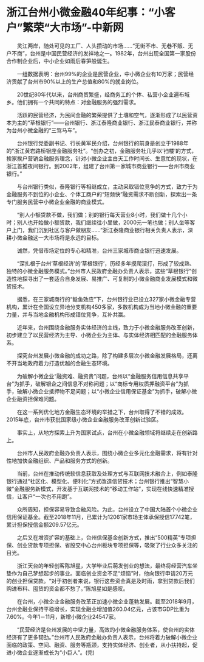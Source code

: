# 浙江台州小微金融40年纪事：“小客户”繁荣“大市场”-中新网

　　灵江两岸，随处可见的工厂、人头攒动的市场……“无街不市、无巷不贩、无户不商”，台州是中国民营经济的发祥地之一。1982年，台州出现全国第一家股份合作制企业后，中小企业如雨后春笋般诞生。


　　一组数据表明：台州99%的企业是民营企业，中小微企业有10万家；民营经济贡献了台州市90%以上的生产总值和80%的就业岗位。

　　20世纪80年代以来，台州商贸繁盛，经商务工的个体、私营小企业遍布城乡。他们拥有一个共同的特点：对金融服务的强烈需求。

　　活跃的民营经济，为民间金融的繁荣提供了土壤和空气，逐渐形成了以民营资本为主的“草根银行”——台州银行、浙江泰隆商业银行、浙江民泰商业银行，并称为台州小微金融的“三驾马车”。

　　台州银行党委副书记、行长黄军民介绍，台州银行的前身是创立于1988年的“浙江黄岩路桥银座金融服务社”。“创办之初，金融服务社几乎以‘扫楼’的方式，挨家挨户营销金融服务理念，针对小微企业主白天工作时间长、生意忙的现状，在浙江首推夜间银行。到2002年，组建了台州第一家城市商业银行——台州市商业银行。”


　　与台州银行类似，泰隆银行等相继成立，主动采取错位竞争的方式，致力于为金融服务不到位的小企业、个体工商户的“短频快”融资需求不断创新，探索出一条专门服务民营中小微企业金融的商业模式。

　　“别人小额贷款不做，我们做；别的银行每天营业8小时，我们做十几个小时；别人也开始做小额贷款，我们继续往小里做，2000元一笔也做；别人坐等客户上门，我们沉到社区与客户做朋友……”浙江泰隆商业银行相关负责人表示，深耕小微金融这一大市场将是永远的目标。

　　诚然，凭借市场定位的专心和精准，台州三家城市商业银行迅速发展。

　　“深扎根于台州‘草根经济’的‘草根银行’，历经多年摸爬滚打，形成了较成熟、独特的小微金融服务模式。”台州市人民政府金融办负责人表示，这些“草根银行”创造性地探寻出了一套适合自身发展、易推广、可复制的小微金融商业发展模式和微贷技术。


　　据悉，在三家城商行的“鲶鱼效应”下，台州银行业已设立327家小微金融专营机构，累计在全国设立异地分支机构450多家，多数机构成为当地小微金融的重要力量，并与当地金融机构形成错位竞争，互补共赢。

　　近年来，台州围绕金融服务实体经济的主线，致力于小微金融服务改革创新，初步建立了以民营经济为主导、小微企业为主体、与实体经济相匹配的金融服务体系。

　　探究台州发展小微金融的成功之路，除了构建多层次小微金融发展格局，还离不开当地政府着力打造优越的金融生态环境。

　　为破解小微企业“融资难、融资贵”问题，台州以“金融服务信用信息共享平台”为抓手，破解银企之间信息不对称问题；以“商标专用权质押融资平台”为抓手，破解小微企业抵押物不足问题；以“小微企业信用保证基金”为抓手，破解小微企业融资担保难问题。

　　在这一系列优化地方金融生态环境的举措之下，台州取得了不错的成效。2015年底，台州市获批国家级小微企业金融服务改革创新试验区。

　　事实上，从地方探索上升为国家试点，台州在小微金融领域将继续走在创新路上。

　　台州市人民政府金融办负责人表示，围绕小微企业多元化金融需求，将有针对性地加快金融组织、产品和服务方式的创新。

　　当前，台州在推动传统软信息获取及处理方式与互联网技术融合上，例如泰隆银行通过“社区化、模型化、便利化”方式改造信贷技术；台州银行推出“智慧小微”金融服务新模式，开发基于互联网技术的“移动工作站”，实现在线快速精准授信，让客户“一次也不用跑”。

　　众所周知，担保容易导致金融风险。为此，台州设立了中国大陆首个小微企业信用保证基金。截至2018年11月，已累计为12061家市场主体承保授信17742笔，累计担保授信金额209.57亿元。

　　之后又在增资扩容的基础上，台州信保基金创新方式，推出“500精英”专项担保、创业贷款专项担保、省股交中心台州板块专项担保等，吸聚了行业众多关注的目光。

　　浙江天台的年轻创客陈旭星，大学毕业后萌发创业的想法，最终将经营汽车坐垫作为自己梦想起步的事业。面临创业资金不足“烦恼”时，他向银行申请20万元的创业担保贷款。“对于初创者来说，银行这些资金真是及时雨，拿到贷款后我们购进布料、囤货的资金都不愁了。”陈旭星如是感叹。

　　在台州，小微企业金融服务改革正加速小微企业蓬勃发展。截至2018年9月，台州金融业保持平稳增长，实现金融业增加值260.04亿元，占该市GDP比重为7.60%。今年1－11月，新增小微企业24547家。

　　“民营经济是台州发展的中坚力量，高效的小微金融服务体系，使台州的实体经济有了更多韧劲。”台州市人民政府金融办负责人表示，台州将着力破解小微企业面临的政策、空间、融资、服务等瓶颈，支持实体经济、创业者，从小扶持起，促进小微企业逐渐成长为“小巨人”。(完)
